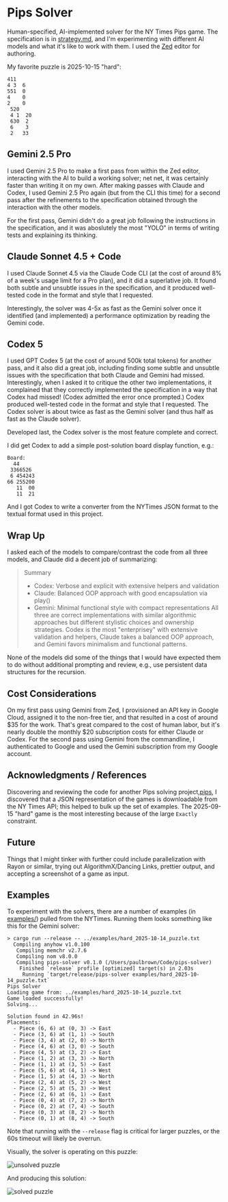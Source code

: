 # Pips Solver
Human-specified, AI-implemented solver for the NY Times Pips game.  The specification is in [strategy.md](strategy.md), and I'm experimenting with different AI models and what it's like to work with them.  I used the [Zed](https://zed.dev) editor for authoring.

My favorite puzzle is 2025-10-15 "hard":

```
411
4 3  6
551  0
4    0
2    0
 520
 4 1  20
 630  2
 6    3
 2   33
```

## Gemini 2.5 Pro
I used Gemini 2.5 Pro to make a first pass from within the Zed editor, interacting with the AI to build a working solver; net net, it was certainly faster than writing it on my own.  After making passes with Claude and Codex, I used Gemini 2.5 Pro again (but from the CLI this time) for a second pass after the refinements to the specification obtained through the interaction with the other models.

For the first pass, Gemini didn't do a great job following the instructions in the specification, and it was aboslutely the most "YOLO" in terms of writing tests and explaining its thinking.

## Claude Sonnet 4.5 + Code
I used Claude Sonnet 4.5 via the Claude Code CLI (at the cost of around 8% of a week's usage limit for a Pro plan), and it did a superlative job.  It found both subtle and unsubtle issues in the specification, and it produced well-tested code in the format and style that I requested.

Interestingly, the solver was 4-5x as fast as the Gemini solver once it identified (and implemented) a performance optimization by reading the Gemini code.

## Codex 5
I used GPT Codex 5 (at the cost of around 500k total tokens) for another pass, and it also did a great job, including finding some subtle and unsubtle issues with the specification that both Claude and Gemini had missed.  Interestingly, when I asked it to critique the other two implementations, it complained that they correctly implemented the specification in a way that Codex had missed!  (Codex admitted the error once prompted.)  Codex produced well-tested code in the format and style that I requested.  The Codex solver is about twice as fast as the Gemini solver (and thus half as fast as the Claude solver).

Developed last, the Codex solver is the most feature complete and correct.

I did get Codex to add a simple post-solution board display function, e.g.:

```
Board:
  44
 3366526
 6 454243
66 255200
   11  00
   11  21
```

And I got Codex to write a converter from the NYTimes JSON format to the textual format used in this project.

## Wrap Up
I asked each of the models to compare/contrast the code from all three models, and Claude did a decent job of summarizing:

> Summary
> - Codex: Verbose and explicit with extensive helpers and validation
> - Claude: Balanced OOP approach with good encapsulation via play()
> - Gemini: Minimal functional style with compact representations
> All three are correct implementations with similar algorithmic approaches but different stylistic choices and ownership strategies.  Codex is the most "enterprisey" with extensive validation and helpers, Claude takes a balanced OOP approach, and Gemini favors minimalism and functional patterns.

None of the models did some of the things that I would have expected them to do without additional prompting and review, e.g., use persistent data structures for the recursion.

## Cost Considerations
On my first pass using Gemini from Zed, I provisioned an API key in Google Cloud, assigned it to the non-free tier, and that resulted in a cost of around $35 for the work.  That's great compared to the cost of human labor, but it's nearly double the monthly $20 subscription costs for either Claude or Codex.  For the second pass using Gemini from the commandline, I authenticated to Google and used the Gemini subscription from my Google account.

## Acknowledgments / References
Discovering and reviewing the code for another Pips solving project,[pips](https://github.com/ematth/pips), I discovered that a JSON representation of the games is downloadable from the NY Times API; this helped to bulk up the set of examples.  The 2025-09-15 "hard" game is the most interesting because of the large `Exactly` constraint.

## Future
Things that I might tinker with further could include parallelization with Rayon or similar, trying out AlgorithmX/Dancing Links, prettier output, and accepting a screenshot of a game as input.

## Examples
To experiment with the solvers, there are a number of examples (in [examples/](examples)) pulled from the NYTimes.  Running them looks something like this for the Gemini solver:

```
> cargo run --release -- ../examples/hard_2025-10-14_puzzle.txt
  Compiling anyhow v1.0.100
   Compiling memchr v2.7.6
   Compiling nom v8.0.0
   Compiling pips-solver v0.1.0 (/Users/paulbrown/Code/pips-solver)
    Finished `release` profile [optimized] target(s) in 2.03s
     Running `target/release/pips-solver examples/hard_2025-10-14_puzzle.txt`
Pips Solver
Loading game from: ../examples/hard_2025-10-14_puzzle.txt
Game loaded successfully!
Solving...

Solution found in 42.96s!
Placements:
  - Piece (6, 6) at (0, 3) -> East
  - Piece (3, 6) at (1, 1) -> South
  - Piece (3, 4) at (2, 0) -> North
  - Piece (4, 6) at (3, 0) -> South
  - Piece (4, 5) at (3, 2) -> East
  - Piece (1, 2) at (3, 3) -> North
  - Piece (1, 1) at (3, 5) -> East
  - Piece (5, 6) at (4, 1) -> West
  - Piece (1, 5) at (4, 3) -> North
  - Piece (2, 4) at (5, 2) -> West
  - Piece (2, 5) at (5, 3) -> West
  - Piece (2, 6) at (6, 1) -> East
  - Piece (0, 4) at (7, 2) -> North
  - Piece (0, 2) at (7, 4) -> South
  - Piece (0, 3) at (8, 2) -> North
  - Piece (0, 1) at (8, 4) -> South
```

Note that running with the `--release` flag is critical for larger puzzles, or the 60s timeout will likely be overrun.

Visually, the solver is operating on this puzzle:

![unsolved puzzle](/images/IMG_8091.jpeg)

And producing this solution:

![solved puzzle](/images/IMG_8092.jpeg)
